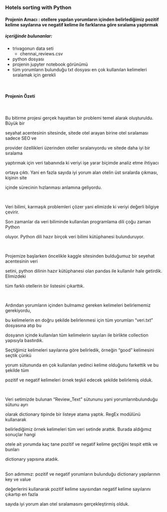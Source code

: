 ### Hotels sorting with Python
#### Projenin Amacı : otellere yapılan yorumların içinden belirlediğimiz pozitif kelime sayılarına ve negatif kelime ile farklarına göre sıralama yaptırmak
##### içeriğinde bulunanlar:

- trivagonun data seti 
    - chennai_reviews.csv
- python dosyası 
- projenin jupyter notebook görünümü 
- tüm yorumların bulunduğu txt dosyası en çok kullanılan kelimeleri sıralamak için gerekli 
<br>

#### Projenin Özeti
<br>   
<br>
   Bu bitirme projesi gerçek hayattan bir problemi temel alarak oluşturuldu. Büyük bir

seyahat acentesinin sitesinde, sitede otel arayan birine otel sıralaması sadece SEO ve 

provider özellikleri üzerinden oteller sıralanıyordu  ve sitede daha iyi bir sıralama 

yaptırmak için veri tabanında ki veriyi işe yarar biçimde analiz etme ihtiyacı 

ortaya çıktı. Yani en fazla sayıda iyi yorum alan otelin üst sıralarda çıkması, kişinin site 

içinde sürecinin hızlanması anlamına geliyordu.

<br>

   Veri bilimi, karmaşık problemleri çözer yani elimizde ki veriyi değerli bilgiye  çevirir.

Son zamanlar da veri biliminde kullanılan  programlama dili çoğu zaman  Python

oluyor. Python dili hazır birçok veri bilimi kütüphanesi bulunduruyor. 

<br>   
   
   Projemize başlarken öncelikle kaggle sitesinden bulduğumuz bir seyehat acentesinin veri 

setini, python dilinin hazır kütüphanesi olan pandas ile kullanılır hale getirdik. Elimizdeki 

tüm farklı otellerin bir listesini çıkarttık. 

<br>

   Ardından yorumların içinden bulmamız gereken kelimeleri belirlememiz gerekiyordu,
 
bu kelimelerin en doğru şekilde belirlenmesi için tüm yorumları “veri.txt” dosyasına atıp bu 

dosyanın içinde kullanılan tüm kelimelerin sayıları ile birlikte collection yapısıyla bastırdık.

Seçtiğimiz kelimeleri sayılarına göre belirledik, örneğin “good” kelimesini seçtik çünkü 

yorum sütununda en çok kullanılan yedinci kelime olduğunu farkettik ve bu şekilde tüm 

pozitif ve negatif kelimeleri örnek teşkil edecek şekilde belirlemiş olduk. 

<br>

   Veri setimizde bulunan “Review_Text” sütununu yani yorumlarınbulunduğu sütunu ayrı 

olarak dictionary tipinde bir listeye atama yaptık. RegEx modülünü kullanarak 

belirlediğimiz örnek kelimeleri tüm veri setinde  arattık. Burada aldığımız sonuçlar hangi

otele ait yorumda kaç tane pozitif ve negatif kelime geçtiğini tespit ettik ve bunları 

dictionary yapısına atadık.  
<br>


  Son adımımız:  pozitif ve negatif yorumların bulunduğu dictionary yapılarının key ve value 

değerlerini kullanarak pozitif kelime sayısından negatif kelime sayılarını çıkartıp en fazla 

sayıda iyi yorum alan otel sıralamasını gerçekleştirmiş olduk.  

